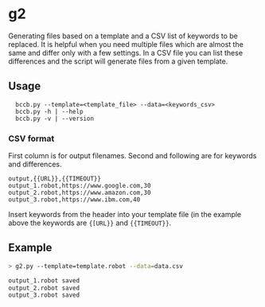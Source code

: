 # g2
Generating files based on a template and a CSV list of keywords to be replaced. It is helpful when you need multiple files which are almost the same and differ only with a few settings. In a CSV file you can list these differences and the script will generate files from a given template.

Usage
------

```  
  bccb.py --template=<template_file> --data=<keywords_csv>
  bccb.py -h | --help
  bccb.py -v | --version
```

### CSV format

First column is for output filenames. Second and following are for keywords and differences.

```csv
output,{{URL}},{{TIMEOUT}}
output_1.robot,https://www.google.com,30
output_2.robot,https://www.amazon.com,30
output_3.robot,https://www.ibm.com,40
```

Insert keywords from the header into your template file (in the example above the keywords are `{[URL}}` and `{{TIMEOUT}}`.

Example
-------

``` bash
> g2.py --template=template.robot --data=data.csv

output_1.robot saved
output_2.robot saved
output_3.robot saved
```
